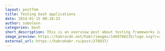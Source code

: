 ```yaml
---
layout: postTem
title: Testing bash applications
date: 2014-01-15 00:18:23
author: sobolevn
categories: bash
short_description: This is an overview post about testing frameworks in bash.
image_preview: https://habracdn.net/habr/images/1469788235/logo.svg?r=2
external_url: https://habrahabr.ru/post/278937/
---
```

